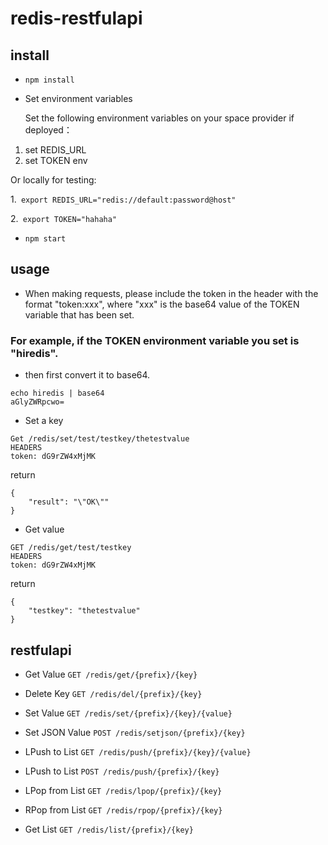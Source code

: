 # redis-restfulapi
## install
- `npm install`
- Set environment variables
  
  Set the following environment variables on your space provider if deployed：
  
1. set REDIS_URL 
2. set TOKEN env
  
  Or locally for testing:
  
1.`  export REDIS_URL="redis://default:password@host" `

2.` export TOKEN="hahaha"`

- `npm start`
## usage
- When making requests, please include the token in the header with the format "token:xxx", where "xxx" is the base64 value of the TOKEN variable that has been set.
### For example, if the TOKEN environment variable you set is "hiredis".
- then first convert it to base64.
```
echo hiredis | base64
aGlyZWRpcwo=
```

- Set a key
```
Get /redis/set/test/testkey/thetestvalue
HEADERS
token: dG9rZW4xMjMK
```
return 
```
{
    "result": "\"OK\""
}
```
- Get value
```
GET /redis/get/test/testkey
HEADERS
token: dG9rZW4xMjMK
```
return
```
{
    "testkey": "thetestvalue"
}
```

  
## restfulapi
- Get Value
`GET /redis/get/{prefix}/{key}`

- Delete Key
`GET /redis/del/{prefix}/{key}`

- Set Value
`GET /redis/set/{prefix}/{key}/{value}`

- Set JSON Value
`POST /redis/setjson/{prefix}/{key}`

- LPush to List
`GET /redis/push/{prefix}/{key}/{value}`

- LPush to List
`POST /redis/push/{prefix}/{key}`

- LPop from List
`GET /redis/lpop/{prefix}/{key}`

- RPop from List
`GET /redis/rpop/{prefix}/{key}`

- Get List 
`GET /redis/list/{prefix}/{key}`
